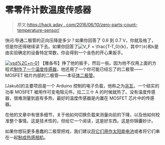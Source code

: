 # 零零件计数温度传感器

> 原文:[https://hack aday . com/2016/06/10/zero-parts-count-temperature-sensor/](https://hackaday.com/2016/06/10/zero-parts-count-temperature-sensor/)

快问:导通二极管的正向压降是多少？如果你回答了 0.6 到 0.7 V，你就及格了，但是你还得继续读下去。如果你回答了![V_F = \frac{T-T_0}{k} ](../Images/b334b4860d6f02c57bb26ba5d73e5cdb.png)，其中`T[0]`和`k`是由实验确定的设备特定常数，你会得到一个金色的开心果扳手。

[![vsd%2C+n-01](../Images/83cb3cda38d3152288242f9abb014641.png)](https://hackaday.com/wp-content/uploads/2016/06/vsd2cn-01.png) 【雅各布】挣了他的扳手，然后一些。因为他不仅用上面的方程式[制作了一个温度传感器](http://kaktuscircuits.blogspot.de/2016/06/push-it-to-limit-measure-true-junction.html)，他还用了一个你可能已经忘了的二极管——MOSFET 硅片内部的二极管——本征[体二极管](https://en.wikipedia.org/wiki/Power_MOSFET#body_diode)。

[Jakub]的主要项目是一个 Arduino 控制的电子负载，他称之为[兆瓦](http://kaktuscircuits.blogspot.de/2015/03/mightywatt-resource-page.html)，一个结实的功率 MOSFET 被用作可变电阻元件。拉二三十 A 的时候就热了。没有温度传感器，很难测量到底有多热，最好的温度传感器是内置在 MOSFET 芯片中的传感器。

在他的文章中有很多细节，关于他如何切换负载来测量向前的下降，以及他如何校准整个事情。这是技术性的，但给它一个阅读，这是好东西。这是你锦囊妙计。

如果你想玩更多愚蠢的二极管把戏，我们建议[将它们用作太阳能电池](http://hackaday.com/2012/04/13/using-diodes-and-transistors-as-solar-cells/)或者将它们串在一起[制成热感相机](http://hackaday.com/2012/02/01/reading-diodes-to-create-a-thermal-imaging-system/)。